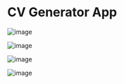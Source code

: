 ﻿# CV Generator App

![image](https://user-images.githubusercontent.com/111970636/216757553-3916901b-6a6f-4f19-b2c0-aca5482570cc.png)

![image](https://user-images.githubusercontent.com/111970636/216757569-49799713-f0ab-478a-ba40-05c9cb0be643.png)

![image](https://user-images.githubusercontent.com/111970636/216757576-e812c58f-0d41-40d8-814e-a02413dad4b1.png)


![image](https://user-images.githubusercontent.com/111970636/216757674-a738dedc-5521-4c4c-92b3-605f3b5187cf.png)
